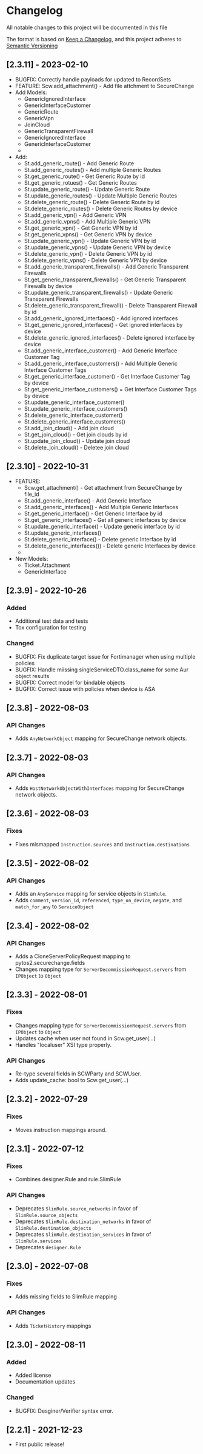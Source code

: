 # Changelog
All notable changes to this project will be documented in this file

The format is based on [Keep a Changelog](https://keepachangelog.com/en/1.0.0/),
and this project adheres to [Semantic Versioning](https://semver.org/spec/v2.0.0.html)

## [2.3.11] - 2023-02-10
- BUGFIX: Correctly handle payloads for updated to RecordSets
- FEATURE: Scw.add_attachment() - Add file attchment to SecureChange
- Add Models:
  - GenericIgnoredInterface
  - GenericInterfaceCustomer
  - GenericRoute
  - GenericVpn
  - JoinCloud
  - GenericTransparentFirewall
  - GenericIgnoredInterface
  - GenericInterfaceCustomer
  - 
- Add: 
  - St.add_generic_route() - Add Generic Route
  - St.add_generic_routes() - Add multiple Generic Routes
  - St.get_generic_route() - Get Generic Route by id
  - St.get_generic_rotues() - Get Generic Routes
  - St.update_generic_route() - Update Generic Route
  - St.update_generic_routes() - Update Multiple Generic Routes
  - St.delete_generic_route() - Delete Generic Route by id 
  - St.delete_generic_routes() - Delete Generic Routes by device
  - St.add_generic_vpn() - Add Generic VPN
  - St.add_generic_vpns()  - Add Multiple Generic VPN
  - St.get_generic_vpn() - Get Generic VPN by id
  - St.get_generic_vpns() - Get Generic VPN by device
  - St.update_generic_vpn() - Update Generic VPN by id
  - St.update_generic_vpns() - Update Generic VPN by device
  - St.delete_generic_vpn() - Delete Generic VPN by id
  - St.delete_generic_vpns() - Delete Generic VPN by device
  - St.add_generic_transparent_firewalls() - Add Generic Transparent Firewalls
  - St.get_generic_transparent_firewalls() - Get Generic Transparent Firewalls by device
  - St.update_generic_transparent_firewalls() - Update Generic Transparent Firewalls
  - St.delete_generic_transparent_firewall() - Delete Transparent Firewall by id
  - St.add_generic_ignored_interfaces() - Add ignored interfaces
  - St.get_generic_ignored_interfaces() - Get ignored interfaces by device
  - St.delete_generic_ignored_interfaces() - Delete ignored interface by device
  - St.add_generic_interface_customer()  - Add Generic Interface Customer Tag
  - St.add_generic_interface_customers() - Add Multiple Generic Interface Customer Tags
  - St.get_generic_interface_customer() - Get Interface Customer Tag by device
  - St.get_generic_interface_customers() = Get Interface Customer Tags by device
  - St.update_generic_interface_customer()
  - St.update_generic_interface_customers()
  - St.delete_generic_interface_customer()
  - St.delete_generic_interface_customers()
  - St.add_join_cloud() - Add join cloud
  - St.get_join_cloud() - Get join clouds by id
  - St.update_join_cloud() - Update join cloud
  - St.delete_join_cloud() - Deletee join cloud

## [2.3.10] - 2022-10-31
- FEATURE: 
  - Scw.get_attachment() - Get attachment from SecureChange by file_id
  - St.add_generic_interface() - Add Generic Interface
  - St.add_generic_interfaces() - Add Multiple Generic Interfaces
  - St.get_generic_interface() - Get Generic Interface by id
  - St.get_generic_interfaces() - Get all generic interfaces by device
  - St.update_generic_interface() - Update generic interface by id
  - St.update_generic_interfaces() 
  - St.delete_generic_interface() - Delete generic Interface by id
  - St.delete_generic_interfaces()) - Delete generic Interfaces by device
  - 
- New Models:
  - Ticket.Attachment
  - GenericInterface

## [2.3.9] - 2022-10-26
### Added
- Additional test data and tests
- Tox configuration for testing
### Changed
- BUGFIX: Fix duplicate target issue for Fortimanager when using multiple policies
- BUGFIX: Handle miissing singleServiceDTO.class_name for some Aur object results
- BUGFIX: Correct model for bindable objects
- BUGFIX: Correct issue with policies when device is ASA
## [2.3.8] - 2022-08-03
### API Changes
- Adds `AnyNetworkObject` mapping for SecureChange network objects.

## [2.3.7] - 2022-08-03
### API Changes
- Adds `HostNetworkObjectWithInterfaces` mapping for SecureChange network objects.

## [2.3.6] - 2022-08-03
### Fixes
- Fixes mismapped `Instruction.sources` and `Instruction.destinations`

## [2.3.5] - 2022-08-02
### API Changes
- Adds an `AnyService` mapping for service objects in `SlimRule`.
- Adds `comment`, `version_id`, `referenced`, `type_on_device`, `negate`, and `match_for_any` to `ServiceObject`

## [2.3.4] - 2022-08-02
### API Changes
- Adds a CloneServerPolicyRequest mapping to pytos2.securechange.fields
- Changes mapping type for `ServerDecommissionRequest.servers` from `IPObject` to `Object`

## [2.3.3] - 2022-08-01
### Fixes
- Changes mapping type for `ServerDecommissionRequest.servers` from `IPObject` to `Object`
- Updates cache when user not found in Scw.get_user(...)
- Handles "localuser" XSI type properly.
### API Changes
- Re-type several fields in SCWParty and SCWUser.
- Adds update_cache: bool to Scw.get_user(...)

## [2.3.2] - 2022-07-29
### Fixes
- Moves instruction mappings around.

## [2.3.1] - 2022-07-12
### Fixes
- Combines designer.Rule and rule.SlimRule
### API Changes
- Deprecates `SlimRule.source_networks` in favor of `SlimRule.source_objects`
- Deprecates `SlimRule.destination_networks` in favor of `SlimRule.destination_objects`
- Deprecates `SlimRule.destination_services` in favor of `SlimRule.services`
- Deprecates `designer.Rule`

## [2.3.0] - 2022-07-08
### Fixes
- Adds missing fields to SlimRule mapping
### API Changes
- Adds `TicketHistory` mappings

## [2.3.0] - 2022-08-11
### Added
- Added license
- Documentation updates
### Changed
- BUGFIX: Desginer/Verifier syntax error.

## [2.2.1] - 2021-12-23
- First public release!
